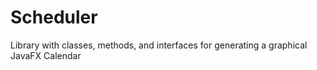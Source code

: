 # Scheduler
Library with classes, methods, and interfaces for generating a graphical JavaFX Calendar
